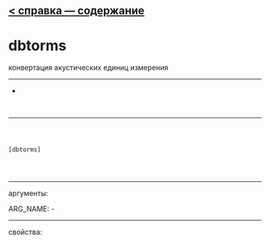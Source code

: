 [< справка — содержание](index.html)
---

# dbtorms


конвертация акустических единиц измерения

---

-
<br>


---


```



[dbtorms]


            
```

---
аргументы:

ARG_NAME: -<br>

---
свойства:


